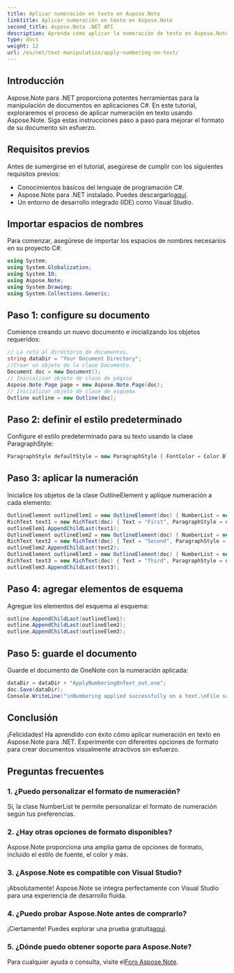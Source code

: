 ```yaml
---
title: Aplicar numeración en texto en Aspose.Note
linktitle: Aplicar numeración en texto en Aspose.Note
second_title: Aspose.Nota .NET API
description: Aprenda cómo aplicar la numeración de texto en Aspose.Note para .NET con este completo tutorial. Mejore el formato de sus documentos sin esfuerzo.
type: docs
weight: 12
url: /es/net/text-manipulation/apply-numbering-on-text/
---
```

## Introducción
Aspose.Note para .NET proporciona potentes herramientas para la manipulación de documentos en aplicaciones C#. En este tutorial, exploraremos el proceso de aplicar numeración en texto usando Aspose.Note. Siga estas instrucciones paso a paso para mejorar el formato de su documento sin esfuerzo.
## Requisitos previos
Antes de sumergirse en el tutorial, asegúrese de cumplir con los siguientes requisitos previos:
- Conocimientos básicos del lenguaje de programación C#.
-  Aspose.Note para .NET instalado. Puedes descargarlo[aquí](https://releases.aspose.com/note/net/).
- Un entorno de desarrollo integrado (IDE) como Visual Studio.
## Importar espacios de nombres
Para comenzar, asegúrese de importar los espacios de nombres necesarios en su proyecto C#:
```csharp
using System;
using System.Globalization;
using System.IO;
using Aspose.Note;
using System.Drawing;
using System.Collections.Generic;
```
## Paso 1: configure su documento
Comience creando un nuevo documento e inicializando los objetos requeridos:
```csharp
// La ruta al directorio de documentos.
string dataDir = "Your Document Directory";
//Crear un objeto de la clase Documento.
Document doc = new Document();
// Inicializar objeto de clase de página
Aspose.Note.Page page = new Aspose.Note.Page(doc);
// Inicializar objeto de clase de esquema
Outline outline = new Outline(doc);
```
## Paso 2: definir el estilo predeterminado
Configure el estilo predeterminado para su texto usando la clase ParagraphStyle:
```csharp
ParagraphStyle defaultStyle = new ParagraphStyle { FontColor = Color.Black, FontName = "Arial", FontSize = 10 };
```
## Paso 3: aplicar la numeración
Inicialice los objetos de la clase OutlineElement y aplique numeración a cada elemento:
```csharp
OutlineElement outlineElem1 = new OutlineElement(doc) { NumberList = new NumberList("{0})", NumberFormat.DecimalNumbers, "Arial", 10) };
RichText text1 = new RichText(doc) { Text = "First", ParagraphStyle = defaultStyle };
outlineElem1.AppendChildLast(text1);
OutlineElement outlineElem2 = new OutlineElement(doc) { NumberList = new NumberList("{0})", NumberFormat.DecimalNumbers, "Arial", 10) };
RichText text2 = new RichText(doc) { Text = "Second", ParagraphStyle = defaultStyle };
outlineElem2.AppendChildLast(text2);
OutlineElement outlineElem3 = new OutlineElement(doc) { NumberList = new NumberList("{0})", NumberFormat.DecimalNumbers, "Arial", 10) };
RichText text3 = new RichText(doc) { Text = "Third", ParagraphStyle = defaultStyle };
outlineElem3.AppendChildLast(text3);
```
## Paso 4: agregar elementos de esquema
Agregue los elementos del esquema al esquema:
```csharp
outline.AppendChildLast(outlineElem1);
outline.AppendChildLast(outlineElem2);
outline.AppendChildLast(outlineElem3);
```
## Paso 5: guarde el documento
Guarde el documento de OneNote con la numeración aplicada:
```csharp
dataDir = dataDir + "ApplyNumberingOnText_out.one"; 
doc.Save(dataDir);
Console.WriteLine("\nNumbering applied successfully on a text.\nFile saved at " + dataDir); 
```
## Conclusión
¡Felicidades! Ha aprendido con éxito cómo aplicar numeración en texto en Aspose.Note para .NET. Experimente con diferentes opciones de formato para crear documentos visualmente atractivos sin esfuerzo.
## Preguntas frecuentes
### 1. ¿Puedo personalizar el formato de numeración?
Sí, la clase NumberList te permite personalizar el formato de numeración según tus preferencias.
### 2. ¿Hay otras opciones de formato disponibles?
Aspose.Note proporciona una amplia gama de opciones de formato, incluido el estilo de fuente, el color y más.
### 3. ¿Aspose.Note es compatible con Visual Studio?
¡Absolutamente! Aspose.Note se integra perfectamente con Visual Studio para una experiencia de desarrollo fluida.
### 4. ¿Puedo probar Aspose.Note antes de comprarlo?
 ¡Ciertamente! Puedes explorar una prueba gratuita[aquí](https://releases.aspose.com/).
### 5. ¿Dónde puedo obtener soporte para Aspose.Note?
 Para cualquier ayuda o consulta, visite el[Foro Aspose.Note](https://forum.aspose.com/c/note/28).